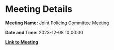 # Meeting Details

**Meeting Name:** Joint Policing Committee Meeting

**Date and Time:** 2023-12-08 10:00:00

**[Link to Meeting](https://www.limerick.ie/council/whats-on/joint-policing-committee-meeting-20)**

